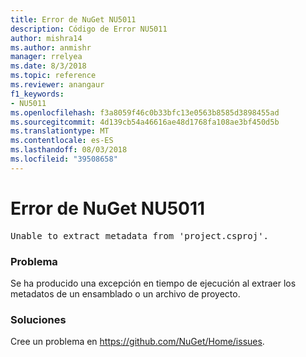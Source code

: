 ```yaml
---
title: Error de NuGet NU5011
description: Código de Error NU5011
author: mishra14
ms.author: anmishr
manager: rrelyea
ms.date: 8/3/2018
ms.topic: reference
ms.reviewer: anangaur
f1_keywords:
- NU5011
ms.openlocfilehash: f3a8059f46c0b33bfc13e0563b8585d3898455ad
ms.sourcegitcommit: 4d139cb54a46616ae48d1768fa108ae3bf450d5b
ms.translationtype: MT
ms.contentlocale: es-ES
ms.lasthandoff: 08/03/2018
ms.locfileid: "39508658"
---
```

# <a name="nuget-error-nu5011"></a>Error de NuGet NU5011
<pre>Unable to extract metadata from 'project.csproj'.</pre>

### <a name="issue"></a>Problema

Se ha producido una excepción en tiempo de ejecución al extraer los metadatos de un ensamblado o un archivo de proyecto.


### <a name="solution"></a>Soluciones

Cree un problema en https://github.com/NuGet/Home/issues.

